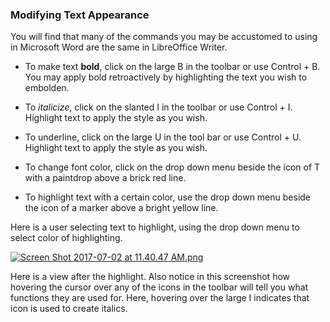 ### Modifying Text Appearance


You will find that many of the commands you may be accustomed to using in Microsoft Word are the same in LibreOffice Writer.


* To make text **bold**, click on the large B in the toolbar or use Control + B. You may apply bold retroactively by highlighting the text you wish to embolden.

* To *italicize*, click on the slanted I in the toolbar or use Control + I. Highlight text to apply the style as you wish.

* To underline, click on the large U in the tool bar or use Control + U. Highlight text to apply the style as you wish.

* To change font color, click on the drop down menu beside the icon of T with a paintdrop above a brick red line.

* To highlight text with a certain color, use the drop down menu beside the icon of a marker above a bright yellow line.

Here is a user selecting text to highlight, using the drop down menu to select color of highlighting.


[![Screen Shot 2017-07-02 at 11.40.47 AM.png](https://s19.postimg.org/rfzesxv43/Screen_Shot_2017-07-02_at_11.40.47_AM.png)](https://postimg.org/image/4eitn6vgf/)

Here is a view after the highlight. Also notice in this screenshot how hovering the cursor over any of the icons in the toolbar will tell you what functions they are used for. Here, hovering over the large I indicates that icon is used to create italics.
